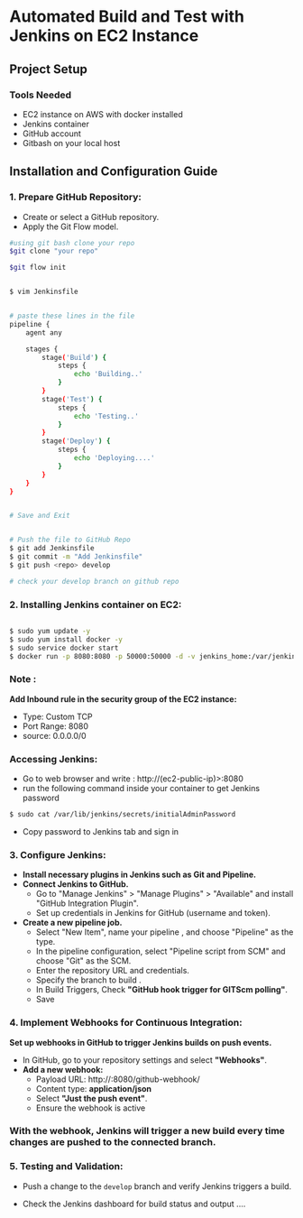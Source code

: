 # Automated Build and Test with Jenkins on EC2 Instance

## Project Setup

### Tools Needed
- EC2 instance on AWS with docker installed
- Jenkins container 
- GitHub account
- Gitbash on your local host

## Installation and Configuration Guide
### 1. **Prepare GitHub Repository:**
   - Create or select a GitHub repository.
   - Apply the Git Flow model.
```bash
#using git bash clone your repo
$git clone "your repo"

$git flow init


$ vim Jenkinsfile


# paste these lines in the file
pipeline {
    agent any

    stages {
        stage('Build') {
            steps {
                echo 'Building..'
            }
        }
        stage('Test') {
            steps {
                echo 'Testing..'
            }
        }
        stage('Deploy') {
            steps {
                echo 'Deploying....'
            }
        }
    }
}


# Save and Exit


# Push the file to GitHub Repo
$ git add Jenkinsfile
$ git commit -m "Add Jenkinsfile"
$ git push <repo> develop

# check your develop branch on github repo

```

### 2. **Installing Jenkins container on EC2:**

```bash

$ sudo yum update -y
$ sudo yum install docker -y
$ sudo service docker start
$ docker run -p 8080:8080 -p 50000:50000 -d -v jenkins_home:/var/jenkins_home jenkins/jenkins:lts
```

### Note :
**Add Inbound rule in the security group of the EC2 instance:**
- Type: Custom TCP
- Port Range: 8080
- source: 0.0.0.0/0

### Accessing Jenkins:
- Go to web browser and write : http://(ec2-public-ip)>:8080
- run the following command inside your container to get Jenkins password
```bash
$ sudo cat /var/lib/jenkins/secrets/initialAdminPassword
```
- Copy password to Jenkins tab and sign in


### 3. **Configure Jenkins:**
   - **Install necessary plugins in Jenkins such as Git and Pipeline.**
   - **Connect Jenkins to GitHub.**
        - Go to "Manage Jenkins" > "Manage Plugins" > "Available" and install "GitHub Integration Plugin".
     - Set up credentials in Jenkins for GitHub (username and token).
   - **Create a new pipeline job.**
     - Select "New Item", name your pipeline , and choose "Pipeline" as the type.
     - In the pipeline configuration, select "Pipeline script from SCM" and choose "Git" as the SCM.
     - Enter the repository URL and credentials.
     - Specify the branch to build .
     - In Build Triggers, Check **"GitHub hook trigger for GITScm polling"**.
     - Save

### 4. **Implement Webhooks for Continuous Integration:**
**Set up webhooks in GitHub to trigger Jenkins builds on push events.**
- In GitHub, go to your repository settings and select **"Webhooks"**.
- **Add a new webhook:**
   - Payload URL: http://<your-jenkins-url>:8080/github-webhook/
   - Content type: **application/json**
   - Select **"Just the push event"**.
   - Ensure the webhook is active
 
### **With the webhook, Jenkins will trigger a new build every time changes are pushed to the connected branch.**

### 5. **Testing and Validation:**
   - Push a change to the `develop` branch and verify Jenkins triggers a build.
   
- Check the Jenkins dashboard for build status and output ....





